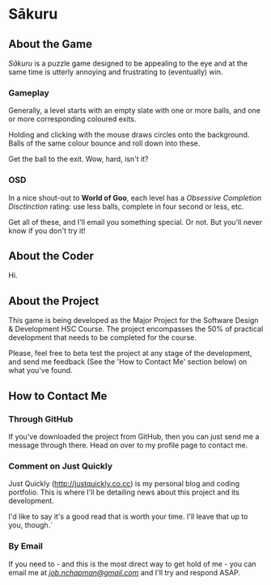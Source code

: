 ﻿Sākuru
======

About the Game
--------------

*Sākuru* is a puzzle game designed to be appealing to the eye and at the same time is utterly annoying and frustrating to (eventually) win.

### Gameplay ###

Generally, a level starts with an empty slate with one or more balls, and one or more corresponding coloured exits.

Holding and clicking with the mouse draws circles onto the background. Balls of the same colour bounce and roll down into these.

Get the ball to the exit. Wow, hard, isn't it?

### OSD ###

In a nice shout-out to **World of Goo**, each level has a *Obsessive Completion Disctinction* rating: use less balls, complete in four second or less, etc.

Get all of these, and I'll email you something special. Or not. But you'll never know if you don't try it!

About the Coder
---------------

Hi.

About the Project
-----------------

This game is being developed as the Major Project for the Software Design & Development HSC Course. The project encompasses the 50% of practical development that needs to be completed for the course.

Please, feel free to beta test the project at any stage of the development, and send me feedback (See the 'How to Contact Me' section below) on what you've found.

How to Contact Me
-----------------

### Through GitHub ###
If you've downloaded the project from GitHub, then you can just send me a message through there. Head on over to my profile page to contact me.

### Comment on Just Quickly ###
Just Quickly (http://justquickly.co.cc) is my personal blog and coding portfolio. This is where I'll be detailing news about this project and its development.

I'd like to say it's a good read that is worth your time. I'll leave that up to you, though.`

### By Email ###
If you need to - and this is the most direct way to get hold of me - you can email me at *job.nchapman@gmail.com* and I'll try and respond ASAP.
